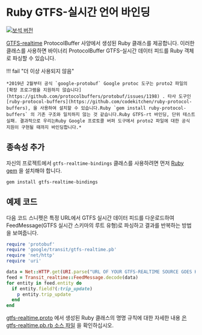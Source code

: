 # Ruby GTFS-실시간 언어 바인딩

[![보석 버전](https://badge.fury.io/rb/gtfs-realtime-bindings.svg)](https://badge.fury.io/rb/gtfs-realtime-bindings)

[GTFS-realtime](https://github.com/google/transit/tree/master/gtfs-realtime) ProtocolBuffer 사양에서 생성된 Ruby 클래스를 제공합니다. 이러한 클래스를 사용하면 바이너리 ProtocolBuffer GTFS-실시간 데이터 피드를 Ruby 객체로 파싱할 수 있습니다.

!!! fail "더 이상 사용되지 않음"

    *2019년 2월부터 공식 `google-protobuf` Google protoc 도구는 proto2 파일의 [확장 프로그램을 지원하지 않습니다](https://github.com/protocolbuffers/protobuf/issues/1198) . 타사 도구인 [ruby-protocol-buffers](https://github.com/codekitchen/ruby-protocol-buffers), 을 사용하여 설치할 수 있습니다.Ruby `gem install ruby-protocol-buffers` 의 기존 구조와 일치하지 않는 것 같습니다.Ruby GTFS-rt 바인딩, 단위 테스트 실패. 결과적으로 우리는Ruby Google 프로토콜 버퍼 도구에서 proto2 파일에 대한 공식 지원이 구현될 때까지 바인딩합니다.*

## 종속성 추가

자신의 프로젝트에서 `gtfs-realtime-bindings` 클래스를 사용하려면 먼저 [Ruby gem](https://rubygems.org/gems/gtfs-realtime-bindings) 을 설치해야 합니다.

    gem install gtfs-realtime-bindings

## 예제 코드

다음 코드 스니펫은 특정 URL에서 GTFS 실시간 데이터 피드를 다운로드하여 FeedMessage(GTFS 실시간 스키마의 루트 유형)로 파싱하고 결과를 반복하는 방법을 보여줍니다.

```ruby
require 'protobuf'
require 'google/transit/gtfs-realtime.pb'
require 'net/http'
require 'uri'

data = Net::HTTP.get(URI.parse("URL OF YOUR GTFS-REALTIME SOURCE GOES HERE"))
feed = Transit_realtime::FeedMessage.decode(data)
for entity in feed.entity do
  if entity.field?(:trip_update)
    p entity.trip_update
  end
end
```

[gtfs-realtime.proto](https://github.com/google/transit/blob/master/gtfs-realtime/proto/gtfs-realtime.proto) 에서 생성된 Ruby 클래스의 명명 규칙에 대한 자세한 내용 [은 gtfs-realtime.pb.rb 소스 파일](https://github.com/MobilityData/gtfs-realtime-bindings/blob/master/ruby/lib/google/transit/gtfs-realtime.pb.rb) 을 확인하십시오.
